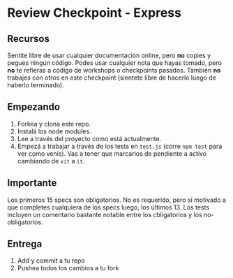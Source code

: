 # Review Checkpoint - Express

## Recursos

Sentite libre de usar cualquier documentación online, pero **no** copies y pegues ningún código. Podes usar cualquier nota que hayas tomado, pero **no** te refieras a código de workshops o checkpoints pasados. También **no** trabajes con otros en este checkpoint (sientete libre de hacerlo luego de haberlo terminado).


## Empezando

1. Forkea y clona este repo.
2. Instalá los node modules.
3. Lee a través del proyecto como está actualmente.
4. Empezá a trabajar a través de los tests en `test.js` (corre `npm test` para ver como venís). Vas a tener que marcarlos de pendiente a activo cambiando de `xit` a `it`.

## Importante

Los primeros 15 specs son obligatorios. No es requerido, pero si motivado a que completes cualquiera de los specs luego, los últimos 13. Los tests incluyen un comentario bastante notable entre los cbligatorios y los no-obligatorios.

## Entrega

1. Add y commit a tu repo
2. Pushea todos los cambios a tu fork

